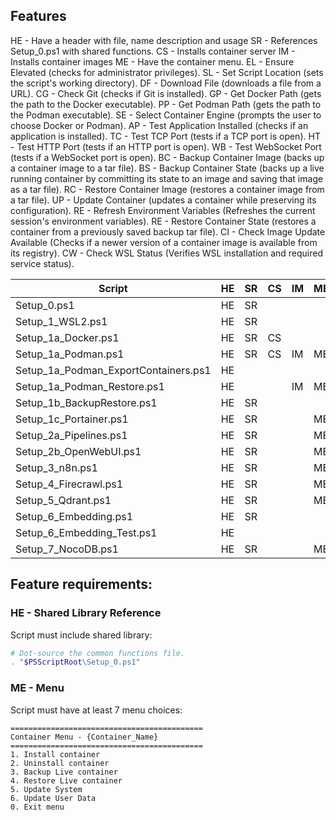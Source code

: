 ## Features

HE - Have a header with file, name description and usage
SR - References Setup_0.ps1 with shared functions.
CS - Installs container server
IM - Installs container images
ME - Have the container menu.
EL - Ensure Elevated (checks for administrator privileges).
SL - Set Script Location (sets the script's working directory).
DF - Download File (downloads a file from a URL).
CG - Check Git (checks if Git is installed).
GP - Get Docker Path (gets the path to the Docker executable).
PP - Get Podman Path (gets the path to the Podman executable).
SE - Select Container Engine (prompts the user to choose Docker or Podman).
AP - Test Application Installed (checks if an application is installed).
TC - Test TCP Port (tests if a TCP port is open).
HT - Test HTTP Port (tests if an HTTP port is open).
WB - Test WebSocket Port (tests if a WebSocket port is open).
BC - Backup Container Image (backs up a container image to a tar file).
BS - Backup Container State (backs up a live running container by committing its state to an image and saving that image as a tar file).
RC - Restore Container Image (restores a container image from a tar file).
UP - Update Container (updates a container while preserving its configuration).
RE - Refresh Environment Variables (Refreshes the current session's environment variables).
RE - Restore Container State (restores a container from a previously saved backup tar file).
CI - Check Image Update Available (Checks if a newer version of a container image is available from its registry).
CW - Check WSL Status (Verifies WSL installation and required service status).

| Script                               | HE | SR | CS | IM | ME | EL | SL | DF | CG | GP | PP | SE | AP | TC | HT | WB | BC | BS | RC | UP | RE | RV | CI | CW |
|--------------------------------------|----|----|----|----|----|----|----|----|----|----|----|----|----|----|----|----|----|----|----|----|----|----|----|----|
| Setup_0.ps1                          | HE | SR |    |    |    |    |    |    |    |    |    |    |    |    |    |    |    |    |    |    |    |    |    |    |
| Setup_1_WSL2.ps1                     | HE | SR |    |    |    | EL | SL |    |    |    |    |    |    |    |    |    |    |    |    |    |    |    |    | CW |
| Setup_1a_Docker.ps1                  | HE | SR | CS |    |    | EL | SL | DF |    | GP |    |    |    |    |    |    |    |    |    |    |    |    |    | CW |
| Setup_1a_Podman.ps1                  | HE | SR | CS | IM | ME |    | SL | DF |    |    | PP |    |    |    |    |    |    |    |    |    |    |    |    |    |
| Setup_1a_Podman_ExportContainers.ps1 | HE |    |    |    |    |    |    |    |    |    |    |    |    |    |    |    |    |    |    |    |    |    |    |    |
| Setup_1a_Podman_Restore.ps1          | HE |    |    | IM | ME |    |    |    |    |    |    |    |    |    |    |    |    |    |    |    |    |    |    |    |
| Setup_1b_BackupRestore.ps1           | HE | SR |    |    |    |    |    |    |    |    |    |    |    |    |    |    | BC |    | RC |    |    |    |    |    |
| Setup_1c_Portainer.ps1               | HE | SR |    |    | ME | EL | SL |    |    | GP |    | SE |    |    |    |    |    |    |    |    |    |    |    |    |
| Setup_2a_Pipelines.ps1               | HE | SR |    |    | ME |    | SL | DF |    |    |    | SE |    |    |    |    |    |    |    |    |    |    |    |    |
| Setup_2b_OpenWebUI.ps1               | HE | SR |    |    | ME |    | SL |    |    |    |    |    |    |    |    | WB |    |    |    |    |    |    | CW |    |
| Setup_3_n8n.ps1                      | HE | SR |    |    | ME |    | SL |    |    |    |    |    |    |    |    |    |    |    |    |    |    |    |    |    |
| Setup_4_Firecrawl.ps1                | HE | SR |    |    | ME |    | SL |    |    |    |    |    |    |    |    |    |    |    |    |    |    |    |    |    |
| Setup_5_Qdrant.ps1                   | HE | SR |    |    | ME |    | SL |    |    |    |    |    |    |    |    |    |    |    |    |    |    |    |    |    |
| Setup_6_Embedding.ps1                | HE | SR |    |    |    |    | SL |    |    |    |    |    |    |    |    |    |    |    |    |    |    |    |    |    |
| Setup_6_Embedding_Test.ps1           | HE |    |    |    |    |    |    |    |    |    |    |    |    |    |    |    |    |    |    |    |    |    |    |    |
| Setup_7_NocoDB.ps1                   | HE | SR |    |    | ME |    | SL |    |    |    |    |    |    |    |    |    |    |    |    |    |    |    |    |    |

## Feature requirements:

### HE - Shared Library Reference

Script must include shared library:

```PowerShell
# Dot-source the common functions file.
. "$PSScriptRoot\Setup_0.ps1"
```

### ME - Menu

Script must have at least 7 menu choices:

```text
===========================================
Container Menu - {Container_Name}
===========================================
1. Install container
2. Uninstall container
3. Backup Live container
4. Restore Live container
5. Update System
6. Update User Data
0. Exit menu
